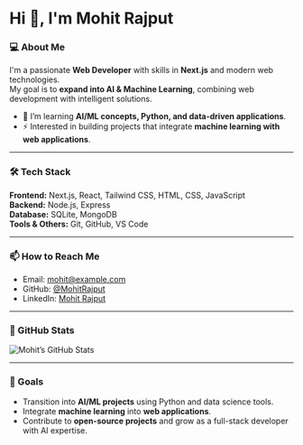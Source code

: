 # Hi 👋, I'm Mohit Rajput

### 💻 About Me
I'm a passionate **Web Developer** with skills in **Next.js** and modern web technologies.  
My goal is to **expand into AI & Machine Learning**, combining web development with intelligent solutions.

- 🌱 I’m learning **AI/ML concepts, Python, and data-driven applications**.
- ⚡ Interested in building projects that integrate **machine learning with web applications**.

---

### 🛠 Tech Stack
**Frontend:** Next.js, React, Tailwind CSS, HTML, CSS, JavaScript  
**Backend:** Node.js, Express  
**Database:** SQLite, MongoDB  
**Tools & Others:** Git, GitHub, VS Code  

---

### 📫 How to Reach Me
- Email: mohit@example.com  
- GitHub: [@MohitRajput](https://github.com/Mohit-Rajput-py)  
- LinkedIn: [Mohit Rajput](https://www.linkedin.com/in/mohitrajput/)  

---

### 🌟 GitHub Stats
![Mohit’s GitHub Stats](https://github-readme-stats.vercel.app/api?username=Mohit-Rajput-py&show_icons=true&theme=radical)

---

### 🚀 Goals
- Transition into **AI/ML projects** using Python and data science tools.  
- Integrate **machine learning** into **web applications**.  
- Contribute to **open-source projects** and grow as a full-stack developer with AI expertise.
